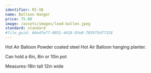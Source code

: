 ```yaml
---
identifier: RI-SB
name: Balloon Hanger
price: 75.00
image: /assets/images/lead-ballon.jpeg
standard: standard
#file_guid: 66edfe7f-0851-4418-93e8-785975df7318
---
```

Hot Air Balloon
Powder coated steel Hot Air Balloon hanging planter.

Can hold a 6in, 8in or 10in pot

Measures-18in tall 12in wide
